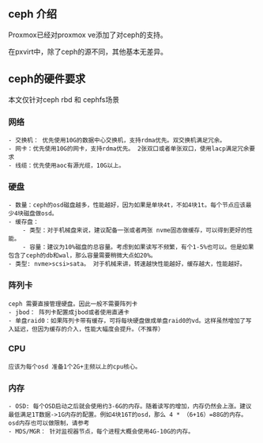 ## ceph 介绍

Proxmox已经对proxmox ve添加了对ceph的支持。

在pxvirt中，除了ceph的源不同，其他基本无差异。

## ceph的硬件要求

本文仅针对ceph rbd 和 cephfs场景

### 网络
    
    - 交换机： 优先使用10G的数据中心交换机，支持rdma优先。双交换机满足冗余。
    - 网卡：优先使用10G的网卡，支持rdma优先。 2张双口或者单张双口，使用lacp满足冗余要求
    - 线缆：优先使用aoc有源光缆，10G以上。

### 硬盘
    - 数量：ceph的osd磁盘越多，性能越好，因为如果是单块4t，不如4块1t。每个节点应该最少4块磁盘做osd。
    - 缓存盘： 
        - 类型：对于机械盘来说，建议配备一张或者两张 nvme固态做缓存，可以得到更好的性能。
        - 容量：建议为10%磁盘的总容量。考虑到如果读写不频繁，有个1-5%也可以。但是如果包含了ceph的db和wal，那么容量需要稍微大点如20%。
    - 类型: nvme>scsi>sata。 对于机械来讲，转速越快性能越好，缓存越大，性能越好。

### 阵列卡
    ceph 需要直接管理硬盘。因此一般不需要阵列卡
    - jbod： 阵列卡配置成jbod或者使用直通卡
    - 单盘raid0：如果阵列卡带有缓存，可将每块硬盘做成单盘raid0的vd。这样虽然增加了写入延迟，但因为缓存的介入，性能大幅度会提升。（不推荐）

### CPU
    
    应该为每个osd 准备1个2G+主频以上的cpu核心。

### 内存

    - OSD: 每个OSD启动之后就会使用约3-6G的内存。随着读写的增加，内存仍然会上涨。建议最低满足1T数据->1G内存的配置。例如4块16T的osd，那么 4 * （6+16）=88G的内存。osd内存也可以做限制，请参考
    - MDS/MGR： 针对监视器节点，每个进程大概会使用4G-10G的内存。